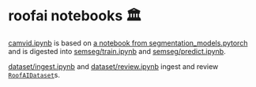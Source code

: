 # roofai notebooks 🏛️

[camvid.ipynb](./camvid.ipynb) is based on [a notebook from segmentation_models.pytorch](<https://github.com/qubvel/segmentation_models.pytorch/blob/master/examples/cars%20segmentation%20(camvid).ipynb>) and is digested into [semseg/train.ipynb](./semseg/train.ipynb) and [semseg/predict.ipynb](./semseg/predict.ipynb).

[dataset/ingest.ipynb](./dataset/ingest.ipynb) and [dataset/review.ipynb](./dataset/review.ipynb) ingest and review [`RoofAIDataset`](../roofAI/dataset)s.
